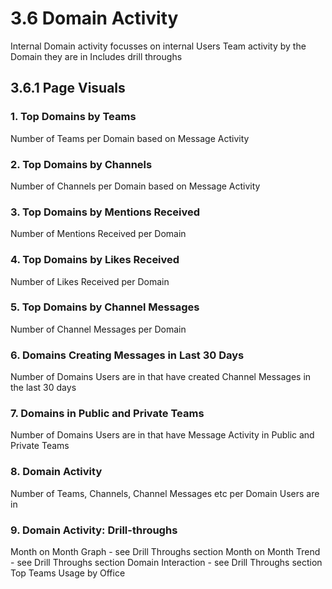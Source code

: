 
# 3.6 Domain Activity
Internal Domain activity focusses on internal Users Team activity by the Domain they are in
Includes drill throughs

## 3.6.1 Page Visuals

### 1.	Top Domains by Teams
Number of Teams per Domain based on Message Activity 

### 2.	Top Domains by Channels
Number of Channels per Domain based on Message Activity

### 3.	Top Domains by Mentions Received
Number of Mentions Received per Domain

### 4.	Top Domains by Likes Received
Number of Likes Received per Domain

### 5.	Top Domains by Channel Messages
Number of Channel Messages per Domain

### 6.	Domains Creating Messages in Last 30 Days
Number of Domains Users are in that have created Channel Messages in the last 30 days

### 7.	Domains in Public and Private Teams
Number of Domains Users are in that have Message Activity in Public and Private Teams

### 8.	Domain Activity
Number of Teams, Channels, Channel Messages etc per Domain Users are in

### 9.	Domain Activity: Drill-throughs
Month on Month Graph - see Drill Throughs section
Month on Month Trend - see Drill Throughs section
Domain Interaction - see Drill Throughs section
Top Teams Usage by Office
